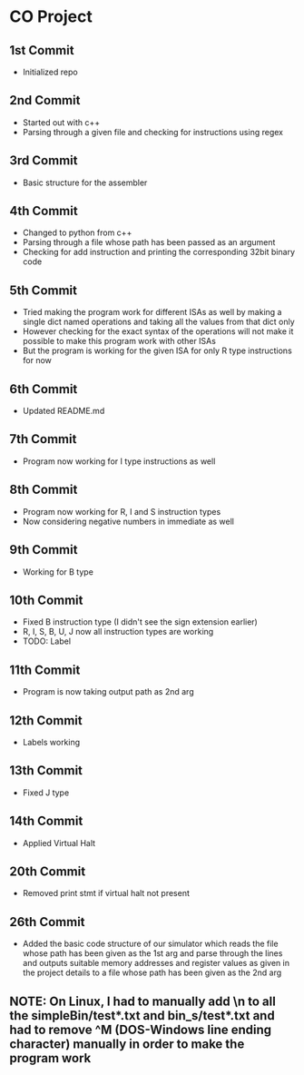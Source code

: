 # CO Project

## 1st Commit
- Initialized repo

## 2nd Commit
- Started out with c++
- Parsing through a given file and checking for instructions using regex

## 3rd Commit
- Basic structure for the assembler

## 4th Commit
- Changed to python from c++
- Parsing through a file whose path has been passed as an argument
- Checking for add instruction and printing the corresponding 32bit binary code

## 5th Commit
- Tried making the program work for different ISAs as well by making a single dict named operations and taking all the values from that dict only
- However checking for the exact syntax of the operations will not make it possible to make this program work with other ISAs
- But the program is working for the given ISA for only R type instructions for now

## 6th Commit
- Updated README.md

## 7th Commit
- Program now working for I type instructions as well

## 8th Commit
- Program now working for R, I and S instruction types
- Now considering negative numbers in immediate as well

## 9th Commit
- Working for B type

## 10th Commit
- Fixed B instruction type (I didn't see the sign extension earlier)
- R, I, S, B, U, J now all instruction types are working
- TODO: Label

## 11th Commit
- Program is now taking output path as 2nd arg

## 12th Commit
- Labels working

## 13th Commit
- Fixed J type

## 14th Commit
- Applied Virtual Halt

## 20th Commit
- Removed print stmt if virtual halt not present

## 26th Commit
- Added the basic code structure of our simulator which reads the file whose path has been given as the 1st arg and parse through the lines and outputs suitable memory addresses and register values as given in the project details to a file whose path has been given as the 2nd arg

## NOTE: On Linux, I had to manually add \n to all the simpleBin/test*.txt and bin_s/test*.txt and had to remove ^M (DOS-Windows line ending character) manually in order to make the program work
